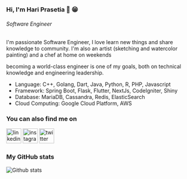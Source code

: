 ### Hi, I'm Hari Prasetia 👋 😁
###### *Software Engineer*

I'm passionate Software Engineer, I love learn new things and share knowledge to community. I'm also an artist (sketching and watercolor painting) and a chef at home on weekends 

becoming a world-class engineer is one of my goals, both on technical knowledge and engineering leadership.

* Language: C++, Golang, Dart, Java, Python, R, PHP, Javascript
* Framework: Spring Boot, Flask, Flutter, NextJs, CodeIgniter, Shiny
* Database: MariaDB, Cassandra, Redis, ElasticSearch
* Cloud Computing: Google Cloud Platform, AWS

### You can also find me on
[<img src='https://cdn.jsdelivr.net/npm/simple-icons@3.0.1/icons/linkedin.svg' alt='linkedin' height='40'>](https://www.linkedin.com/in/hari-prasetia-813729153/) [<img src='https://cdn.jsdelivr.net/npm/simple-icons@3.0.1/icons/instagram.svg' alt='instagram' height='40'>](https://www.instagram.com/hariprstya/)  [<img src='https://cdn.jsdelivr.net/npm/simple-icons@3.0.1/icons/twitter.svg' alt='twitter' height='40'>](https://twitter.com/hariprasetia_)  
<!---
[<img src='https://cdn.jsdelivr.net/npm/simple-icons@3.0.1/icons/icloud.svg' alt='website' height='40'>](https://hariprasetia.github.io/) 
--->

### My GitHub stats
![Github stats](https://github-readme-stats.vercel.app/api?username=hariprasetia&show_icons=true)

<!---
- 🔭 I’m working as Software Engineer @ [Kisel Group] (http://kiselindonesia.com/)
- 🌱 I’m currently learning Flutter
- 👯 I’m looking to collaborate on ...
- 🤔 I’m looking for help with ...
- 💬 Ask me about ...
- 📫 Reach me: twitter [@hariprasetia_] (https://twitter.com/hariprasetia_)
- 😄 Pronouns: ...
- ⚡ Fun fact: ...
<!---
